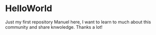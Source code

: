 # HelloWorld
Just my first repository
Manuel here, I want to learn to much about this community and share knwoledge.
Thanks a lot!
